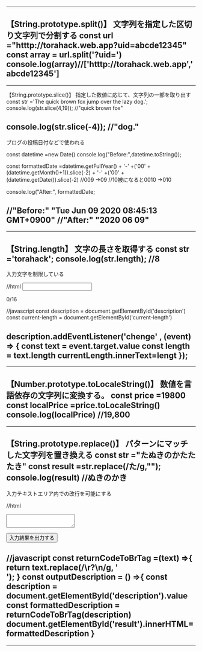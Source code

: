 -----------------------------------------------------------
【String.prototype.split()】
文字列を指定した区切り文字列で分割する
const url ="htttp://torahack.web.app?uid=abcde12345"
const array = url.split('?uid=')
console.log(array)//['htttp://torahack.web.app','abcde12345']
-----------------------------------------------------------

-----------------------------------------------------------
【String.prototype.slice()】
指定した数値に応じて、文字列の一部を取り出す
const str ='The quick brown fox jump over the lazy dog.';
console.log(str.slice(4,19));
//"quick brown fox"

console.log(str.slice(-4));
//"dog."
----------------------------
ブログの投稿日付などで使われる

const datetime =new Date()
console.log("Before:",datetime.toString());

const formattedDate =datetime.getFullYear() + '-'
                 +('00' + (datetime.getMonth()+1)).slice(-2) + '-'
                 +('00' + (datetime.getDate()).slice(-2)  //009 →09 //10被になると0010 →010

console.log("After:", formattedDate;

//"Before:" "Tue Jun 09 2020 08:45:13 GMT+0900"
//"After:" "2020 06 09"
-----------------------------------------------------------

-----------------------------------------------------------
【String.length】
文字の長さを取得する
const str ='torahack';
console.log(str.length);
//8
----------------------------
入力文字を制限している

//html
<input type="text" id="description" maxLength="16">
<p><span id="current-length">0</span>/16</p>

//javascript
const description = document.getElementById('description')
const current-length = document.getElementById('current-length')

description.addEventListener('chenge' , (event) => {
    const text = event.target.value
    const length = text.length
    currentLength.innerText=lengt
});
-----------------------------------------------------------
-----------------------------------------------------------
【Number.prototype.toLocaleString()】
数値を言語依存の文字列に変換する。
const price =19800
const localPrice =price.toLocaleString()
console.log(localPrice)
//19,800
-----------------------------------------------------------
-----------------------------------------------------------
【String.prototype.replace()】
パターンにマッチした文字列を置き換える
const str ="たぬきのかたたたき"
const result =str.replace(/た/g,"");
console.log(result)
//ぬきのかき
----------------------------
入力テキストエリア内での改行を可能にする

//html
<textarea id="description" row="3"></textarea>
<button onClick="outputDescription()">入力結果を出力する</button>
<p id="result"></p>

//javascript
const returnCodeToBrTag =(text) =>{
    return text.replace(/\r?\n/g, '<br>');
}
const outputDescription = () =>{
const description = document.getElementById('description').value
const formattedDescription = returnCodeToBrTag(description) 
document.getElementById('result').innerHTML=formattedDescription
}
-----------------------------------------------------------
-----------------------------------------------------------